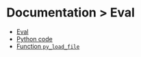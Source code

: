 # Documentation > Eval

- [Eval](00_eval.md)
- [Python code](01_python_code.md)
- [Function `py_load_file`](02_function_py_load_file.md)
